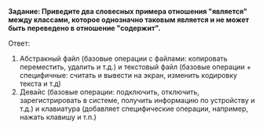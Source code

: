**Задание: Приведите два словесных примера отношения "является" между классами, которое однозначно таковым является и не может быть переведено в отношение "содержит".**

Ответ: 
1. Абстракный файл (базовые операции с файлами: копировать переместить, удалить и т.д.) и текстовый файл (базовые операции + специфичные: считать и вывести на экран, изменить кодировку текста и т.д)
2. Девайс (базовые операции: подключить, отключить, зарегистрировать в системе, получить информацию по устройству и т.д.) и клавиатура (добавляет специфические операции, например, нажать клавишу и т.п.)